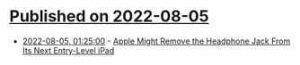 # [Published on 2022-08-05](index.md)

* [2022-08-05, 01:25:00](https://apple.slashdot.org/story/22/08/04/2055244/apple-might-remove-the-headphone-jack-from-its-next-entry-level-ipad?utm_source=rss1.0mainlinkanon&utm_medium=feed) - [Apple Might Remove the Headphone Jack From Its Next Entry-Level iPad](https://apple.slashdot.org/story/22/08/04/2055244/apple-might-remove-the-headphone-jack-from-its-next-entry-level-ipad?utm_source=rss1.0mainlinkanon&utm_medium=feed)
